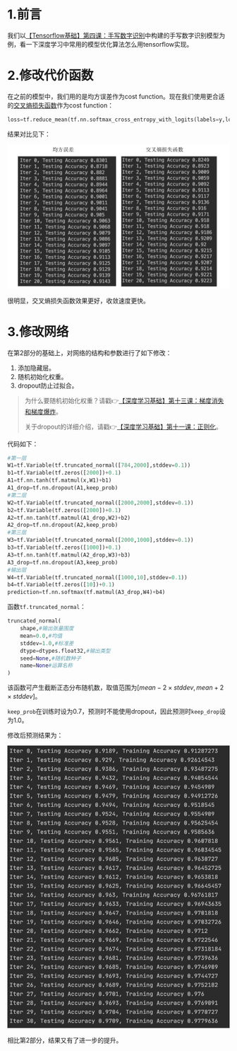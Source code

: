 # 1.前言

我们以[【Tensorflow基础】第四课：手写数字识别](http://shichaoxin.com/2020/03/26/Tensorflow基础-第四课-手写数字识别/)中构建的手写数字识别模型为例，看一下深度学习中常用的模型优化算法怎么用tensorflow实现。

# 2.修改代价函数

在之前的模型中，我们用的是均方误差作为cost function。现在我们使用更合适的[交叉熵损失函数](http://shichaoxin.com/2019/09/04/深度学习基础-第二课-softmax分类器和交叉熵损失函数/)作为cost function：

```python
loss=tf.reduce_mean(tf.nn.softmax_cross_entropy_with_logits(labels=y,logits=prediction))
```

结果对比见下：

![](https://github.com/x-jeff/BlogImage/raw/master/TensorflowSeries/Lesson5/5x1.png)

很明显，交叉熵损失函数效果更好，收敛速度更快。

# 3.修改网络

在第2部分的基础上，对网络的结构和参数进行了如下修改：

1. 添加隐藏层。
2. 随机初始化权重。
3. dropout防止过拟合。

>为什么要随机初始化权重？请戳👉[【深度学习基础】第十三课：梯度消失和梯度爆炸](http://shichaoxin.com/2020/02/07/深度学习基础-第十三课-梯度消失和梯度爆炸/)。
>
>关于dropout的详细介绍，请戳👉[【深度学习基础】第十一课：正则化](http://shichaoxin.com/2020/02/01/深度学习基础-第十一课-正则化/)。

代码如下：

```python
#第一层
W1=tf.Variable(tf.truncated_normal([784,2000],stddev=0.1))
b1=tf.Variable(tf.zeros([2000])+0.1)
A1=tf.nn.tanh(tf.matmul(x,W1)+b1)
A1_drop=tf.nn.dropout(A1,keep_prob)
#第二层
W2=tf.Variable(tf.truncated_normal([2000,2000],stddev=0.1))
b2=tf.Variable(tf.zeros([2000])+0.1)
A2=tf.nn.tanh(tf.matmul(A1_drop,W2)+b2)
A2_drop=tf.nn.dropout(A2,keep_prob)
#第三层
W3=tf.Variable(tf.truncated_normal([2000,1000],stddev=0.1))
b3=tf.Variable(tf.zeros([1000])+0.1)
A3=tf.nn.tanh(tf.matmul(A2_drop,W3)+b3)
A3_drop=tf.nn.dropout(A3,keep_prob)
#输出层
W4=tf.Variable(tf.truncated_normal([1000,10],stddev=0.1))
b4=tf.Variable(tf.zeros([10])+0.1)
prediction=tf.nn.softmax(tf.matmul(A3_drop,W4)+b4)
```

函数`tf.truncated_normal`：

```python
truncated_normal(
	shape,#输出张量围度
	mean=0.0,#均值
	stddev=1.0,#标准差
	dtype=dtypes.float32,#输出类型
	seed=None,#随机数种子
	name=None#运算名称
)
```

该函数可产生截断正态分布随机数，取值范围为$[mean-2\times stddev,mean+2\times stddev]$。

`keep_prob`在训练时设为0.7，预测时不能使用dropout，因此预测时`keep_drop`设为1.0。

修改后预测结果为：

![](https://github.com/x-jeff/BlogImage/raw/master/TensorflowSeries/Lesson5/5x2.png)

相比第2部分，结果又有了进一步的提升。